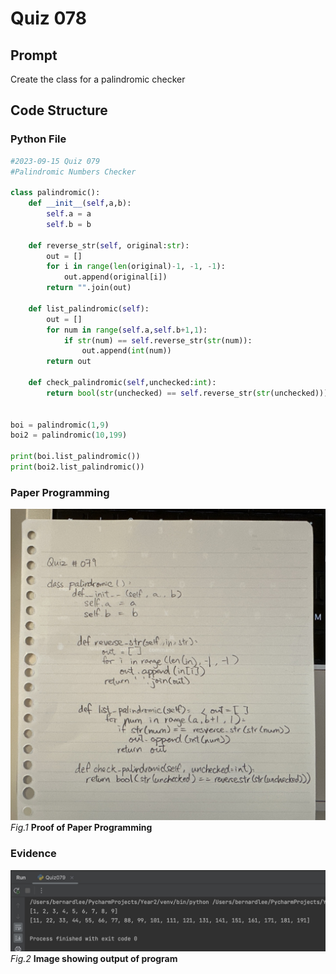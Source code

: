 # Quiz 078

## Prompt
Create the class for a palindromic checker
## Code Structure

### Python File
```python
#2023-09-15 Quiz 079
#Palindromic Numbers Checker

class palindromic():
    def __init__(self,a,b):
        self.a = a
        self.b = b

    def reverse_str(self, original:str):
        out = []
        for i in range(len(original)-1, -1, -1):
            out.append(original[i])
        return "".join(out)

    def list_palindromic(self):
        out = []
        for num in range(self.a,self.b+1,1):
            if str(num) == self.reverse_str(str(num)):
                out.append(int(num))
        return out

    def check_palindromic(self,unchecked:int):
        return bool(str(unchecked) == self.reverse_str(str(unchecked)))


boi = palindromic(1,9)
boi2 = palindromic(10,199)

print(boi.list_palindromic())
print(boi2.list_palindromic())
```

### Paper Programming
![Paper Programming](../Assets/Quiz079.jpeg)
*Fig.1* **Proof of Paper Programming**


### Evidence
![Evidence](../Assets/Quiz079Evidence.jpg)
*Fig.2* **Image showing output of program**
